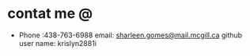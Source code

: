 # contat me @
- Phone :438-763-6988
email: sharleen.gomes@mail.mcgill.ca
github user name: krislyn2881i
